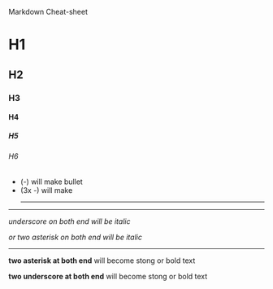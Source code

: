 Markdown Cheat-sheet
# H1
## H2
### H3
#### H4
##### H5
###### H6

- (-) will make bullet
- (3x -) will make <hr>
 
---
<!--italic-->
_underscore on both end will be italic_

*or two asterisk on both end will be italic*

---

<!--strong-->
**two asterisk at both end** will become stong or bold text

__two underscore at both end__ will become stong or bold text
